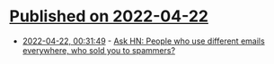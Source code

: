 # [Published on 2022-04-22](index.md)

* [2022-04-22, 00:31:49](https://news.ycombinator.com/item?id=31116861) - [Ask HN: People who use different emails everywhere, who sold you to spammers?](https://news.ycombinator.com/item?id=31116861)
